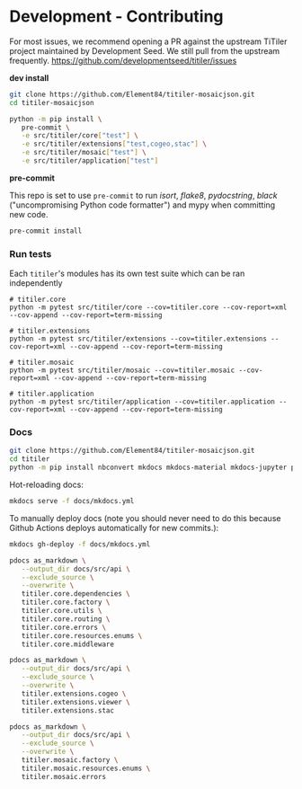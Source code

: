 # Development - Contributing

For most issues, we recommend opening a PR against the upstream TiTiler project maintained by Development Seed. We still pull from the upstream frequently.
https://github.com/developmentseed/titiler/issues

**dev install**

```bash
git clone https://github.com/Element84/titiler-mosaicjson.git
cd titiler-mosaicjson

python -m pip install \
   pre-commit \
   -e src/titiler/core["test"] \
   -e src/titiler/extensions["test,cogeo,stac"] \
   -e src/titiler/mosaic["test"] \
   -e src/titiler/application["test"]
```

**pre-commit**

This repo is set to use `pre-commit` to run *isort*, *flake8*, *pydocstring*, *black* ("uncompromising Python code formatter") and mypy when committing new code.

```bash
pre-commit install
```

### Run tests

Each `titiler`'s modules has its own test suite which can be ran independently

```
# titiler.core
python -m pytest src/titiler/core --cov=titiler.core --cov-report=xml --cov-append --cov-report=term-missing

# titiler.extensions
python -m pytest src/titiler/extensions --cov=titiler.extensions --cov-report=xml --cov-append --cov-report=term-missing

# titiler.mosaic
python -m pytest src/titiler/mosaic --cov=titiler.mosaic --cov-report=xml --cov-append --cov-report=term-missing

# titiler.application
python -m pytest src/titiler/application --cov=titiler.application --cov-report=xml --cov-append --cov-report=term-missing
```

### Docs

```bash
git clone https://github.com/Element84/titiler-mosaicjson.git
cd titiler
python -m pip install nbconvert mkdocs mkdocs-material mkdocs-jupyter pygments pdocs
```

Hot-reloading docs:

```bash
mkdocs serve -f docs/mkdocs.yml
```

To manually deploy docs (note you should never need to do this because Github
Actions deploys automatically for new commits.):

```bash
mkdocs gh-deploy -f docs/mkdocs.yml
```

```bash
pdocs as_markdown \
   --output_dir docs/src/api \
   --exclude_source \
   --overwrite \
   titiler.core.dependencies \
   titiler.core.factory \
   titiler.core.utils \
   titiler.core.routing \
   titiler.core.errors \
   titiler.core.resources.enums \
   titiler.core.middleware

pdocs as_markdown \
   --output_dir docs/src/api \
   --exclude_source \
   --overwrite \
   titiler.extensions.cogeo \
   titiler.extensions.viewer \
   titiler.extensions.stac

pdocs as_markdown \
   --output_dir docs/src/api \
   --exclude_source \
   --overwrite \
   titiler.mosaic.factory \
   titiler.mosaic.resources.enums \
   titiler.mosaic.errors
```
